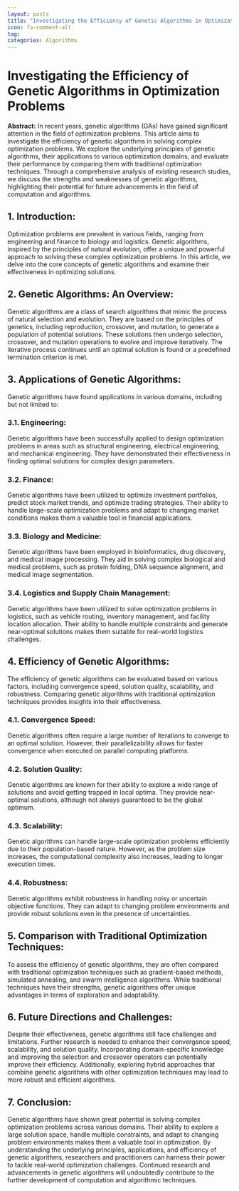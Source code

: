 ```yaml
---
layout: posts
title: "Investigating the Efficiency of Genetic Algorithms in Optimization Problems"
icon: fa-comment-alt
tag:      
categories: Algorithms
---
```



# Investigating the Efficiency of Genetic Algorithms in Optimization Problems

**Abstract:**
In recent years, genetic algorithms (GAs) have gained significant attention in the field of optimization problems. This article aims to investigate the efficiency of genetic algorithms in solving complex optimization problems. We explore the underlying principles of genetic algorithms, their applications to various optimization domains, and evaluate their performance by comparing them with traditional optimization techniques. Through a comprehensive analysis of existing research studies, we discuss the strengths and weaknesses of genetic algorithms, highlighting their potential for future advancements in the field of computation and algorithms.

## 1. Introduction:
Optimization problems are prevalent in various fields, ranging from engineering and finance to biology and logistics. Genetic algorithms, inspired by the principles of natural evolution, offer a unique and powerful approach to solving these complex optimization problems. In this article, we delve into the core concepts of genetic algorithms and examine their effectiveness in optimizing solutions.

## 2. Genetic Algorithms: An Overview:
Genetic algorithms are a class of search algorithms that mimic the process of natural selection and evolution. They are based on the principles of genetics, including reproduction, crossover, and mutation, to generate a population of potential solutions. These solutions then undergo selection, crossover, and mutation operations to evolve and improve iteratively. The iterative process continues until an optimal solution is found or a predefined termination criterion is met.

## 3. Applications of Genetic Algorithms:
Genetic algorithms have found applications in various domains, including but not limited to:

### 3.1. Engineering:
Genetic algorithms have been successfully applied to design optimization problems in areas such as structural engineering, electrical engineering, and mechanical engineering. They have demonstrated their effectiveness in finding optimal solutions for complex design parameters.

### 3.2. Finance:
Genetic algorithms have been utilized to optimize investment portfolios, predict stock market trends, and optimize trading strategies. Their ability to handle large-scale optimization problems and adapt to changing market conditions makes them a valuable tool in financial applications.

### 3.3. Biology and Medicine:
Genetic algorithms have been employed in bioinformatics, drug discovery, and medical image processing. They aid in solving complex biological and medical problems, such as protein folding, DNA sequence alignment, and medical image segmentation.

### 3.4. Logistics and Supply Chain Management:
Genetic algorithms have been utilized to solve optimization problems in logistics, such as vehicle routing, inventory management, and facility location allocation. Their ability to handle multiple constraints and generate near-optimal solutions makes them suitable for real-world logistics challenges.

## 4. Efficiency of Genetic Algorithms:
The efficiency of genetic algorithms can be evaluated based on various factors, including convergence speed, solution quality, scalability, and robustness. Comparing genetic algorithms with traditional optimization techniques provides insights into their effectiveness.

### 4.1. Convergence Speed:
Genetic algorithms often require a large number of iterations to converge to an optimal solution. However, their parallelizability allows for faster convergence when executed on parallel computing platforms.

### 4.2. Solution Quality:
Genetic algorithms are known for their ability to explore a wide range of solutions and avoid getting trapped in local optima. They provide near-optimal solutions, although not always guaranteed to be the global optimum.

### 4.3. Scalability:
Genetic algorithms can handle large-scale optimization problems efficiently due to their population-based nature. However, as the problem size increases, the computational complexity also increases, leading to longer execution times.

### 4.4. Robustness:
Genetic algorithms exhibit robustness in handling noisy or uncertain objective functions. They can adapt to changing problem environments and provide robust solutions even in the presence of uncertainties.

## 5. Comparison with Traditional Optimization Techniques:
To assess the efficiency of genetic algorithms, they are often compared with traditional optimization techniques such as gradient-based methods, simulated annealing, and swarm intelligence algorithms. While traditional techniques have their strengths, genetic algorithms offer unique advantages in terms of exploration and adaptability.

## 6. Future Directions and Challenges:
Despite their effectiveness, genetic algorithms still face challenges and limitations. Further research is needed to enhance their convergence speed, scalability, and solution quality. Incorporating domain-specific knowledge and improving the selection and crossover operators can potentially improve their efficiency. Additionally, exploring hybrid approaches that combine genetic algorithms with other optimization techniques may lead to more robust and efficient algorithms.

## 7. Conclusion:
Genetic algorithms have shown great potential in solving complex optimization problems across various domains. Their ability to explore a large solution space, handle multiple constraints, and adapt to changing problem environments makes them a valuable tool in optimization. By understanding the underlying principles, applications, and efficiency of genetic algorithms, researchers and practitioners can harness their power to tackle real-world optimization challenges. Continued research and advancements in genetic algorithms will undoubtedly contribute to the further development of computation and algorithmic techniques.
